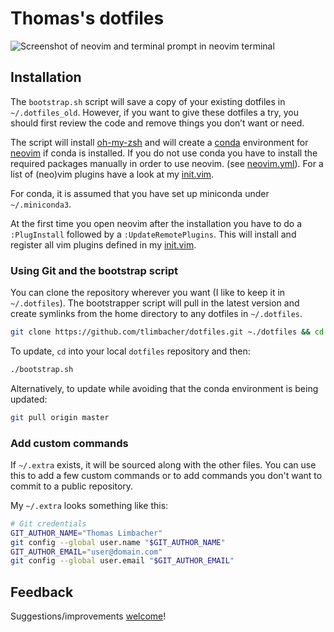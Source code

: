 # Thomas's dotfiles

![Screenshot of neovim and terminal prompt in neovim terminal](https://i.imgur.com/OGm5cFF.png)

## Installation
The `bootstrap.sh` script will save a copy of your existing dotfiles in `~/.dotfiles_old`. However, if you
want to give these dotfiles a try, you should first review the code and remove things you don’t want or need.

The script will install [oh-my-zsh](https://github.com/robbyrussell/oh-my-zsh) and will create a
[conda](https://docs.conda.io/en/latest/) environment for [neovim](https://github.com/neovim/neovim) if conda
is installed. If you do not use conda you have to install the required packages manually in order to use
neovim. (see [neovim.yml](https://github.com/tlimbacher/dotfiles/blob/master/neovim.yml)). For a list of
(neo)vim plugins have a look at my [init.vim](https://github.com/tlimbacher/dotfiles/blob/master/init.vim).

For conda, it is assumed that you have set up miniconda under `~/.miniconda3`.

At the first time you open neovim after the installation you have to do a `:PlugInstall` followed by a
`:UpdateRemotePlugins`. This will install and register all vim plugins defined in my
[init.vim](https://github.com/tlimbacher/dotfiles/blob/master/init.vim).

### Using Git and the bootstrap script
You can clone the repository wherever you want (I like to keep it in `~/.dotfiles`). The bootstrapper script
will pull in the latest version and create symlinks from the home directory to any dotfiles in `~/.dotfiles`.

```bash
git clone https://github.com/tlimbacher/dotfiles.git ~./dotfiles && cd ~/.dotfiles && ./bootstrap.sh
```

To update, `cd` into your local `dotfiles` repository and then:

```bash
./bootstrap.sh
```

Alternatively, to update while avoiding that the conda environment is being updated:

```bash
git pull origin master
```

### Add custom commands
If `~/.extra` exists, it will be sourced along with the other files. You can use this to add a few custom
commands or to add commands you don't want to commit to a public repository.

My `~/.extra` looks something like this:

```bash
# Git credentials
GIT_AUTHOR_NAME="Thomas Limbacher"
git config --global user.name "$GIT_AUTHOR_NAME"
GIT_AUTHOR_EMAIL="user@domain.com"
git config --global user.email "$GIT_AUTHOR_EMAIL"
```

## Feedback

Suggestions/improvements [welcome](https://github.com/tlimbacher/dotfiles/issues)!

